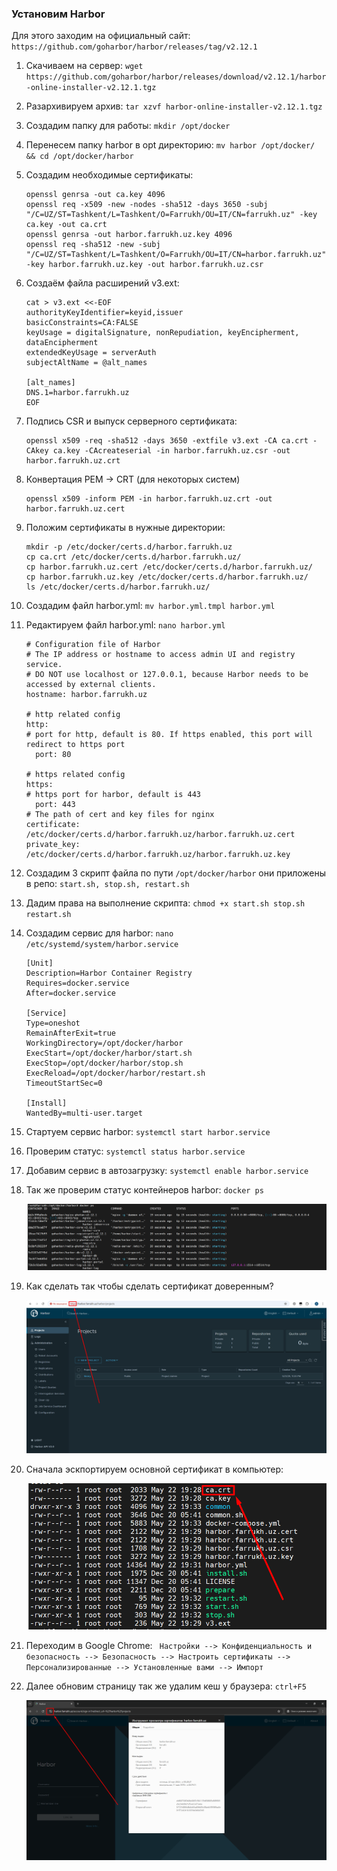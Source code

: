 ### Установим Harbor

Для этого заходим на официальный сайт: ```https://github.com/goharbor/harbor/releases/tag/v2.12.1```

1) Cкачиваем на сервер:  ```wget https://github.com/goharbor/harbor/releases/download/v2.12.1/harbor-online-installer-v2.12.1.tgz```
2) Разархивируем архив: ```tar xzvf harbor-online-installer-v2.12.1.tgz```
3) Создадим папку для работы: ```mkdir /opt/docker```
4) Перенесем папку harbor в opt директорию: ```mv harbor /opt/docker/ && cd /opt/docker/harbor```
5) Создадим необходимые сертификаты:
   ```
   openssl genrsa -out ca.key 4096
   openssl req -x509 -new -nodes -sha512 -days 3650 -subj "/C=UZ/ST=Tashkent/L=Tashkent/O=Farrukh/OU=IT/CN=farrukh.uz" -key ca.key -out ca.crt
   openssl genrsa -out harbor.farrukh.uz.key 4096
   openssl req -sha512 -new -subj "/C=UZ/ST=Tashkent/L=Tashkent/O=Farrukh/OU=IT/CN=harbor.farrukh.uz" -key harbor.farrukh.uz.key -out harbor.farrukh.uz.csr
   ```
6) Создаём файла расширений v3.ext:
   ```
   cat > v3.ext <<-EOF
   authorityKeyIdentifier=keyid,issuer
   basicConstraints=CA:FALSE
   keyUsage = digitalSignature, nonRepudiation, keyEncipherment, dataEncipherment
   extendedKeyUsage = serverAuth
   subjectAltName = @alt_names

   [alt_names]
   DNS.1=harbor.farrukh.uz
   EOF
   ```
7) Подпись CSR и выпуск серверного сертификата:
   ```
   openssl x509 -req -sha512 -days 3650 -extfile v3.ext -CA ca.crt -CAkey ca.key -CAcreateserial -in harbor.farrukh.uz.csr -out harbor.farrukh.uz.crt
   ```

8) Конвертация PEM → CRT (для некоторых систем)  
   ```
   openssl x509 -inform PEM -in harbor.farrukh.uz.crt -out harbor.farrukh.uz.cert
   ```
9) Положим сертификаты в нужные директории:
    ```
    mkdir -p /etc/docker/certs.d/harbor.farrukh.uz
    cp ca.crt /etc/docker/certs.d/harbor.farrukh.uz/
    cp harbor.farrukh.uz.cert /etc/docker/certs.d/harbor.farrukh.uz/
    cp harbor.farrukh.uz.key /etc/docker/certs.d/harbor.farrukh.uz/
    ls /etc/docker/certs.d/harbor.farrukh.uz/
    ```
10) Cоздадим файл harbor.yml: ```mv harbor.yml.tmpl harbor.yml```
11) Редактируем файл harbor.yml: ```nano harbor.yml```
     ```
     # Configuration file of Harbor
     # The IP address or hostname to access admin UI and registry service.
     # DO NOT use localhost or 127.0.0.1, because Harbor needs to be accessed by external clients.
     hostname: harbor.farrukh.uz

     # http related config
     http:
     # port for http, default is 80. If https enabled, this port will redirect to https port
       port: 80

     # https related config
     https:
     # https port for harbor, default is 443
       port: 443
     # The path of cert and key files for nginx
     certificate: /etc/docker/certs.d/harbor.farrukh.uz/harbor.farrukh.uz.cert
     private_key: /etc/docker/certs.d/harbor.farrukh.uz/harbor.farrukh.uz.key
     ```
12) Cоздадим 3 скрипт файла по пути ```/opt/docker/harbor``` они приложены в репо: ```start.sh, stop.sh, restart.sh```
13) Дадим права на выполнение скрипта: ```chmod +x start.sh stop.sh restart.sh```
14) Создадим сервис для harbor: ```nano /etc/systemd/system/harbor.service```
    ```
    [Unit]
    Description=Harbor Container Registry
    Requires=docker.service
    After=docker.service

    [Service]
    Type=oneshot
    RemainAfterExit=true
    WorkingDirectory=/opt/docker/harbor
    ExecStart=/opt/docker/harbor/start.sh
    ExecStop=/opt/docker/harbor/stop.sh
    ExecReload=/opt/docker/harbor/restart.sh
    TimeoutStartSec=0

    [Install]
    WantedBy=multi-user.target
    ```
15) Cтартуем сервис harbor: ```systemctl start harbor.service```
16) Проверим статус: ```systemctl status harbor.service```
17) Добавим сервис в автозагрузку: ```systemctl enable harbor.service```
18) Так же проверим статус контейнеров harbor: ```docker ps```
    
    ![Example](images/harbor-containers.png)

19) Как сделать так чтобы сделать сертификат доверенным?

    ![Example](images/harbor-ssl.png)

20) Сначала эскпортируем основной сертификат в компьютер:

    ![Example](images/harbor-main-ssl.png)

21) Переходим в Google Chrome: ``` Настройки --> Конфиденциальность и безопасность --> Безопасность --> Настроить сертификаты --> Персонализированные --> Установленные вами --> Импорт```
22) Далее обновим страницу так же удалим кеш у браузера: ```ctrl+F5```
    
    ![Example](images/harbor-with-ssl.png)












